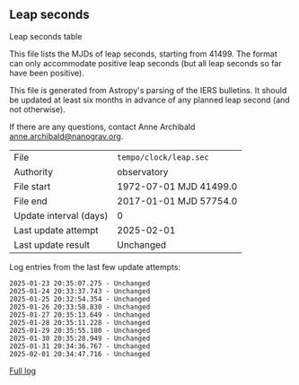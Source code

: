 
## Leap seconds

Leap seconds table

This file lists the MJDs of leap seconds, starting from 41499.
The format can only accommodate positive leap seconds (but all
leap seconds so far have been positive).

This file is generated from Astropy's parsing of the IERS
bulletins. It should be updated at least six months in advance
of any planned leap second (and not otherwise).

If there are any questions, contact Anne Archibald
<anne.archibald@nanograv.org>.

|     |     |
|:--- |:--- |
| File | `tempo/clock/leap.sec` |
| Authority | observatory |
| File start | 1972-07-01 MJD 41499.0 |
| File end | 2017-01-01 MJD 57754.0 |
| Update interval (days) | 0 |
| Last update attempt | 2025-02-01 |
| Last update result | Unchanged |

Log entries from the last few update attempts:
```
2025-01-23 20:35:07.275 - Unchanged
2025-01-24 20:33:37.743 - Unchanged
2025-01-25 20:32:54.354 - Unchanged
2025-01-26 20:33:58.830 - Unchanged
2025-01-27 20:35:13.649 - Unchanged
2025-01-28 20:35:11.228 - Unchanged
2025-01-29 20:35:55.180 - Unchanged
2025-01-30 20:35:28.949 - Unchanged
2025-01-31 20:34:36.767 - Unchanged
2025-02-01 20:34:47.716 - Unchanged
```
[Full log](https://raw.githubusercontent.com/ipta/pulsar-clock-corrections/main/log/tempo/clock/leap.sec.log)
